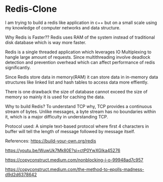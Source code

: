 # Redis-Clone
I am trying to build a redis like application in c++ but on a small scale using my knowledge of computer networks and data structure.

Why Redis is Faster??
    Redis uses RAM of the system instead of traditional disk database which is way more faster.

Redis is a single threaded application which leverages IO Multiplexing to hangle large amount of requests. Since multithreading involve deadlock detection and prevention overhead which can affect performance of redis significantly.

Since Redis store data in memory(RAM) it can store data in in-memory data structures like linked list and hash tables to access data more effiently.

There is one drawback the size of database cannot exceed the size of memory so mainly it is used for caching the data.

Why to build Redis?
    To understand TCP why, TCP provides a continuous stream of bytes. Unlike messages, a byte stream has no boundaries within it, which is a major difficulty in understanding TCP.

Protocol used:
    A simple text-based protocol where first 4 characters in buffer will tell the length of message followed by message itself.


References:
https://build-your-own.org/redis

https://youtu.be/WuwUk7Mk80E?si=ctP0YwXGlka45276

https://copyconstruct.medium.com/nonblocking-i-o-99948ad7c957

https://copyconstruct.medium.com/the-method-to-epolls-madness-d9d2d6378642